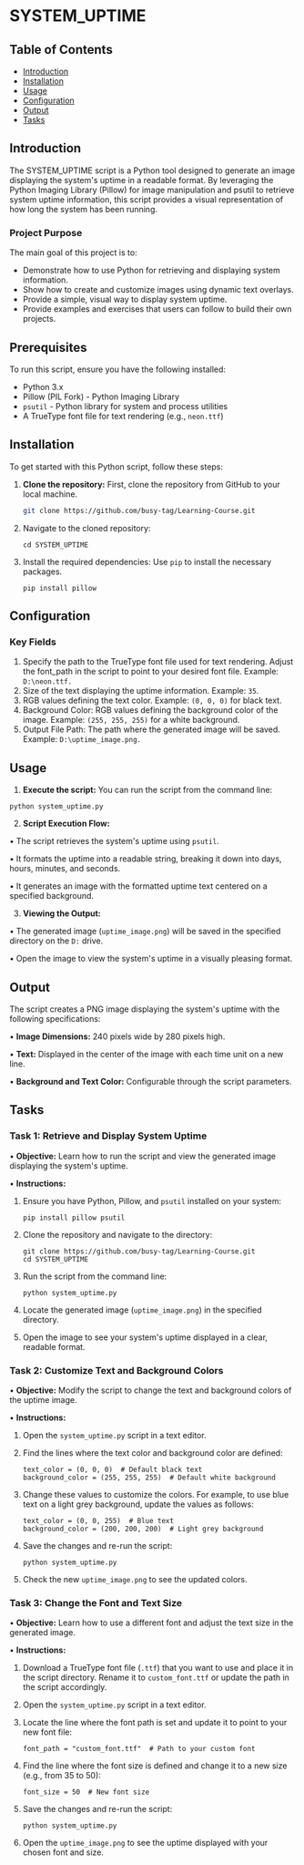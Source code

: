 # SYSTEM_UPTIME

## Table of Contents

- [Introduction](#introduction)
- [Installation](#installation)
- [Usage](#usage)
- [Configuration](#configuration)
- [Output](#output)
- [Tasks](#tasks)

## Introduction

The SYSTEM_UPTIME script is a Python tool designed to generate an image displaying the system's uptime in a readable format. By leveraging the Python Imaging Library (Pillow) for image manipulation and psutil to retrieve system uptime information, this script provides a visual representation of how long the system has been running.

### Project Purpose

The main goal of this project is to:

- Demonstrate how to use Python for retrieving and displaying system information.
- Show how to create and customize images using dynamic text overlays.
- Provide a simple, visual way to display system uptime.
- Provide examples and exercises that users can follow to build their own projects.

## Prerequisites

To run this script, ensure you have the following installed:

- Python 3.x
- Pillow (PIL Fork) - Python Imaging Library
- `psutil` - Python library for system and process utilities
- A TrueType font file for text rendering (e.g., `neon.ttf`)

## Installation
 
  To get started with this Python script, follow these steps:

1. **Clone the repository:**
   First, clone the repository from GitHub to your local machine.
   ```bash
   git clone https://github.com/busy-tag/Learning-Course.git
2. Navigate to the cloned repository:

	```
	cd SYSTEM_UPTIME
	```
3. Install the required dependencies:
	Use `pip` to install the necessary packages.
	
	```
	pip install pillow
	```

## Configuration

### Key Fields

1. Specify the path to the TrueType font file used for text rendering. Adjust the font_path in the script to point to your desired font file. Example: `D:\neon.ttf.`
2. Size of the text displaying the uptime information. Example: `35`.
3. RGB values defining the text color. Example: `(0, 0, 0)` for black text.
4. Background Color: RGB values defining the background color of the image. Example: `(255, 255, 255)` for a white background.
5. Output File Path: The path where the generated image will be saved. Example: `D:\uptime_image.png.`



## Usage
1. **Execute the script:**
You can run the script from the command line:
```
python system_uptime.py
```
2. **Script Execution Flow:**

• The script retrieves the system's uptime using `psutil`.

• It formats the uptime into a readable string, breaking it down into days, hours, minutes, and seconds.

• It generates an image with the formatted uptime text centered on a specified background.

3. **Viewing the Output:**

• The generated image (`uptime_image.png`) will be saved in the specified directory on the `D:` drive.

• Open the image to view the system's uptime in a visually pleasing format.

## Output

The script creates a PNG image displaying the system's uptime with the following specifications:

• **Image Dimensions:** 240 pixels wide by 280 pixels high.
   
• **Text:** Displayed in the center of the image with each time unit on a new line.
   
• **Background and Text Color:** Configurable through the script parameters.
	
## Tasks

### Task 1: Retrieve and Display System Uptime

• **Objective:** Learn how to run the script and view the generated image displaying the system's uptime.

• **Instructions:**

1. Ensure you have Python, Pillow, and `psutil` installed on your system:
	
	```
	pip install pillow psutil
	```
2. Clone the repository and navigate to the directory:
	
	```
	git clone https://github.com/busy-tag/Learning-Course.git
	cd SYSTEM_UPTIME
	```
3. Run the script from the command line:

	```
	python system_uptime.py
	```
4. Locate the generated image (`uptime_image.png`) in the specified directory.
5. Open the image to see your system's uptime displayed in a clear, readable format.

### Task 2: Customize Text and Background Colors

• **Objective:** Modify the script to change the text and background colors of the uptime image.

• **Instructions:**

1. Open the `system_uptime.py` script in a text editor.
2. Find the lines where the text color and background color are defined:

	```
	text_color = (0, 0, 0)  # Default black text
	background_color = (255, 255, 255)  # Default white background
	```
3. Change these values to customize the colors. For example, to use blue text on a light grey background, update the values as follows:

	```
	text_color = (0, 0, 255)  # Blue text
	background_color = (200, 200, 200)  # Light grey background
	```
4. Save the changes and re-run the script:
	
	```
	python system_uptime.py
	```
5. Check the new `uptime_image.png` to see the updated colors.

### Task 3: Change the Font and Text Size

• **Objective:** Learn how to use a different font and adjust the text size in the generated image.

• **Instructions:**

1. Download a TrueType font file (`.ttf`) that you want to use and place it in the script directory. Rename it to `custom_font.ttf` or update the path in the script accordingly.
2. Open the `system_uptime.py` script in a text editor.
3. Locate the line where the font path is set and update it to point to your new font file:

	```
	font_path = "custom_font.ttf"  # Path to your custom font
	```
4. Find the line where the font size is defined and change it to a new size (e.g., from 35 to 50):
	
	```
	font_size = 50  # New font size
	```
5. Save the changes and re-run the script:

	```
	python system_uptime.py
	```
6. Open the `uptime_image.png` to see the uptime displayed with your chosen font and size.